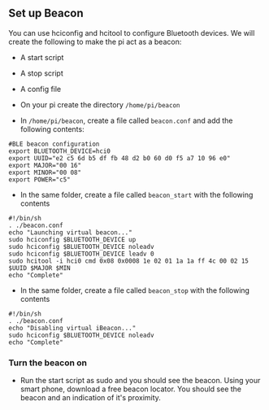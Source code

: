 ## Set up Beacon

You can use hciconfig and hcitool to configure Bluetooth devices. We will create the following to make the pi act as a beacon:
- A start script
- A stop script
- A config file

- On your pi create the directory  `/home/pi/beacon`
- In `/home/pi/beacon`, create a file called `beacon.conf` and add the following contents:

```
#BLE beacon configuration
export BLUETOOTH_DEVICE=hci0
export UUID="e2 c5 6d b5 df fb 48 d2 b0 60 d0 f5 a7 10 96 e0"
export MAJOR="00 16"
export MINOR="00 08"
export POWER="c5"
```

- In the same folder, create a file called `beacon_start` with the following contents
```
#!/bin/sh
. ./beacon.conf
echo "Launching virtual beacon..."
sudo hciconfig $BLUETOOTH_DEVICE up
sudo hciconfig $BLUETOOTH_DEVICE noleadv
sudo hciconfig $BLUETOOTH_DEVICE leadv 0
sudo hcitool -i hci0 cmd 0x08 0x0008 1e 02 01 1a 1a ff 4c 00 02 15 $UUID $MAJOR $MIN
echo "Complete"
```

- In the same folder, create a file called `beacon_stop` with the following contents

```
#!/bin/sh
. ./beacon.conf
echo "Disabling virtual iBeacon..."
sudo hciconfig $BLUETOOTH_DEVICE noleadv
echo "Complete"
```

### Turn the beacon on
- Run the start script as sudo and you should see the beacon. Using your smart phone, download a free beacon locator. You should see the beacon and an indication of it's proximity.

